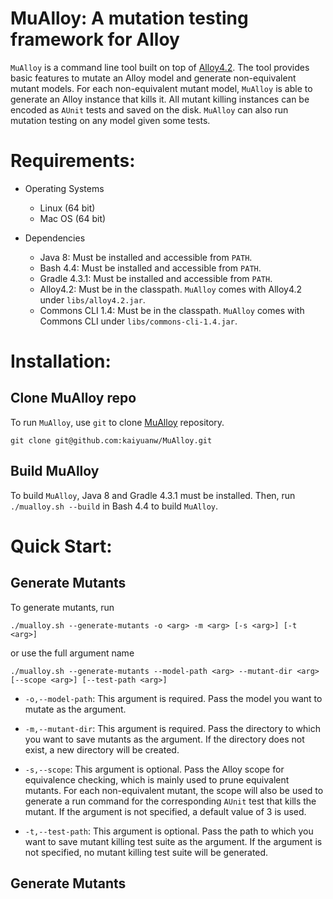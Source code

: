 # MuAlloy: A mutation testing framework for Alloy

`MuAlloy` is a command line tool built on top of
[Alloy4.2](https://github.com/AlloyTools/org.alloytools.alloy).  The
tool provides basic features to mutate an Alloy model and generate
non-equivalent mutant models.  For each non-equivalent mutant model,
`MuAlloy` is able to generate an Alloy instance that kills it.  All
mutant killing instances can be encoded as `AUnit` tests and saved on
the disk.  `MuAlloy` can also run mutation testing on any model given
some tests.

# Requirements:

* Operating Systems
  - Linux (64 bit)
  - Mac OS (64 bit)

* Dependencies
  - Java 8: Must be installed and accessible from `PATH`.
  - Bash 4.4: Must be installed and accessible from `PATH`.
  - Gradle 4.3.1: Must be installed and accessible from `PATH`.
  - Alloy4.2: Must be in the classpath.  `MuAlloy` comes with Alloy4.2
    under `libs/alloy4.2.jar`.
  - Commons CLI 1.4: Must be in the classpath.  `MuAlloy` comes with
    Commons CLI under `libs/commons-cli-1.4.jar`.

# Installation:

## Clone MuAlloy repo

To run `MuAlloy`, use `git` to clone
[MuAlloy](https://github.com/kaiyuanw/MuAlloy.git) repository.

```
git clone git@github.com:kaiyuanw/MuAlloy.git
```

## Build MuAlloy

To build `MuAlloy`, Java 8 and Gradle 4.3.1 must be installed.  Then,
run `./mualloy.sh --build` in Bash 4.4 to build `MuAlloy`.

# Quick Start:

## Generate Mutants

To generate mutants, run

```
./mualloy.sh --generate-mutants -o <arg> -m <arg> [-s <arg>] [-t <arg>]
```
or use the full argument name
```
./mualloy.sh --generate-mutants --model-path <arg> --mutant-dir <arg> [--scope <arg>] [--test-path <arg>]
```

 * `-o,--model-path`: This argument is required.  Pass the model you
   want to mutate as the argument.
 * `-m,--mutant-dir`: This argument is required.  Pass the directory
   to which you want to save mutants as the argument.  If the
   directory does not exist, a new directory will be created.

 * `-s,--scope`: This argument is optional.  Pass the Alloy scope for
   equivalence checking, which is mainly used to prune equivalent
   mutants.  For each non-equivalent mutant, the scope will also be
   used to generate a run command for the corresponding `AUnit` test
   that kills the mutant.  If the argument is not specified, a default
   value of 3 is used.

 * `-t,--test-path`: This argument is optional.  Pass the path to
   which you want to save mutant killing test suite as the argument.
   If the argument is not specified, no mutant killing test suite will
   be generated.

## Generate Mutants